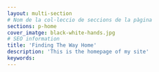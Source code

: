 ```yaml
---
layout: multi-section
# Nom de la col·leccio de seccions de la pàgina
sections: p-home
cover_imatge: black-white-hands.jpg
# SEO information
title: 'Finding The Way Home'
description: 'This is the homepage of my site'
keywords:
---
```

